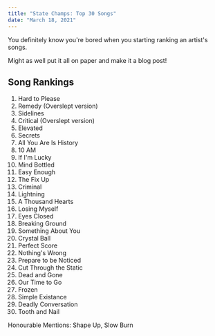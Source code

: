 ```yaml
---
title: "State Champs: Top 30 Songs"
date: "March 18, 2021"
---
```

You definitely know you're bored when you starting ranking an artist's songs. 

Might as well put it all on paper and make it a blog post!
<!-- end -->

## Song Rankings

1. Hard to Please
2. Remedy (Overslept version)
3. Sidelines
4. Critical (Overslept version)
5. Elevated
6. Secrets
7. All You Are Is History
8. 10 AM
9. If I'm Lucky
10. Mind Bottled
11. Easy Enough
12. The Fix Up
13. Criminal
14. Lightning
15. A Thousand Hearts
16. Losing Myself
17. Eyes Closed
18. Breaking Ground
19. Something About You
20. Crystal Ball
21. Perfect Score
22. Nothing's Wrong
23. Prepare to be Noticed
24. Cut Through the Static
25. Dead and Gone
26. Our Time to Go
27. Frozen
28. Simple Existance
29. Deadly Conversation
30. Tooth and Nail

Honourable Mentions: Shape Up, Slow Burn



